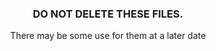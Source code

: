 <h3 align="center">DO NOT DELETE THESE FILES.</h3>

<p align="center">There may be some use for them at a later date</p>